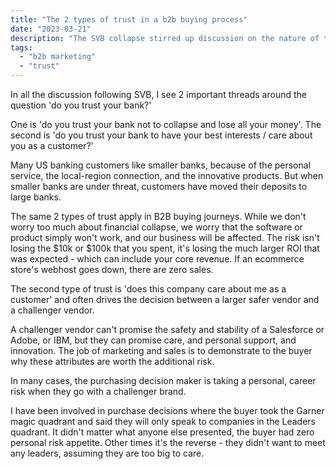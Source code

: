 ```yaml
---
title: "The 2 types of trust in a b2b buying process"
date: "2023-03-21"
description: "The SVB collapse stirred up discussion on the nature of trust in banking. How does this relate to b2b purchases?"
tags: 
  - "b2b marketing"
  - "trust"
---
```



In all the discussion following SVB, I see 2 important threads around the question 'do you trust your bank?'

One is 'do you trust your bank not to collapse and lose all your money'. The second is 'do you trust your bank to have your best interests / care about you as a customer?'

Many US banking customers like smaller banks, because of the personal service, the local-region connection, and the innovative products. But when smaller banks are under threat, customers have moved their deposits to large banks. 

The same 2 types of trust apply in B2B buying journeys. While we don't worry too much about financial collapse, we worry that the software or product simply won't work, and our business will be affected. The risk isn't losing the $10k or $100k that you spent, it's losing the much larger ROI that was expected - which can include your core revenue. If an ecommerce store's webhost goes down, there are zero sales.

The second type of trust is 'does this company care about me as a customer' and often drives the decision between a larger safer vendor and a challenger vendor.

A challenger vendor can't promise the safety and stability of a Salesforce or Adobe, or IBM, but they can promise care, and personal support, and innovation. The job of marketing and sales is to demonstrate to the buyer why these attributes are worth the additional risk. 

In many cases, the purchasing decision maker is taking a personal, career risk when they go with a challenger brand. 

I have been involved in purchase decisions where the buyer took the Garner magic quadrant and said they will only speak to companies in the Leaders quadrant. It didn't matter what anyone else presented, the buyer had zero personal risk appetite.  Other times it's the reverse - they didn't want to meet any leaders, assuming they are too big to care.